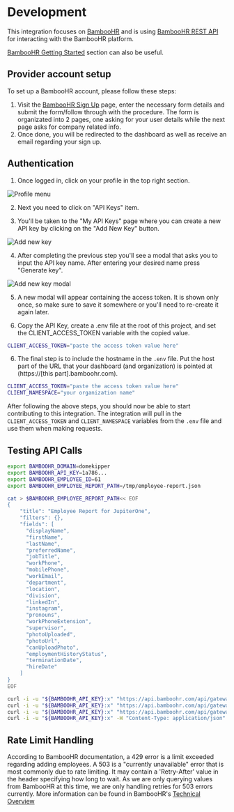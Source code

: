 # Development

This integration focuses on [BambooHR](https://www.bamboohr.com/) and is using
[BambooHR REST API](https://documentation.bamboohr.com/reference) for
interacting with the BambooHR platform.

[BambooHR Getting Started](https://documentation.bamboohr.com/docs/getting-started)
section can also be useful.

## Provider account setup

To set up a BambooHR account, please follow these steps:

1. Visit the [BambooHR Sign Up](https://www.bamboohr.com/signup/) page, enter
   the necessary form details and submit the form/follow through with the
   procedure. The form is organizated into 2 pages, one asking for your user
   details while the next page asks for company related info.
2. Once done, you will be redirected to the dashboard as well as receive an
   email regarding your sign up.

## Authentication

1. Once logged in, click on your profile in the top right section.

![Profile menu](images/profile-menu.png)

2. Next you need to click on "API Keys" item.

3. You'll be taken to the "My API Keys" page where you can create a new API key
   by clicking on the "Add New Key" button.

![Add new key](images/add-new-key.png)

4. After completing the previous step you'll see a modal that asks you to input
   the API key name. After entering your desired name press "Generate key".

![Add new key modal](images/add-new-key-modal.png)

5. A new modal will appear containing the access token. It is shown only once,
   so make sure to save it somewhere or you'll need to re-create it again later.

6. Copy the API Key, create a .env file at the root of this project, and set the
   CLIENT_ACCESS_TOKEN variable with the copied value.

```bash
CLIENT_ACCESS_TOKEN="paste the access token value here"
```

6. The final step is to include the hostname in the `.env` file. Put the host
   part of the URL that your dashboard (and organization) is pointed at
   (https://[this part].bamboohr.com).

```bash
CLIENT_ACCESS_TOKEN="paste the access token value here"
CLIENT_NAMESPACE="your organization name"
```

After following the above steps, you should now be able to start contributing to
this integration. The integration will pull in the `CLIENT_ACCESS_TOKEN` and
`CLIENT_NAMESPACE` variables from the `.env` file and use them when making
requests.

## Testing API Calls

```sh
export BAMBOOHR_DOMAIN=domekipper
export BAMBOOHR_API_KEY=1a786...
export BAMBOOHR_EMPLOYEE_ID=61
export BAMBOOHR_EMPLOYEE_REPORT_PATH=/tmp/employee-report.json

cat > $BAMBOOHR_EMPLOYEE_REPORT_PATH<< EOF
{
    "title": "Employee Report for JupiterOne",
    "filters": {},
    "fields": [
      "displayName",
      "firstName",
      "lastName",
      "preferredName",
      "jobTitle",
      "workPhone",
      "mobilePhone",
      "workEmail",
      "department",
      "location",
      "division",
      "linkedIn",
      "instagram",
      "pronouns",
      "workPhoneExtension",
      "supervisor",
      "photoUploaded",
      "photoUrl",
      "canUploadPhoto",
      "employmentHistoryStatus",
      "terminationDate",
      "hireDate"
    ]
}
EOF
```

```sh
curl -i -u "${BAMBOOHR_API_KEY}:x" "https://api.bamboohr.com/api/gateway.php/${BAMBOOHR_DOMAIN}/v1/employees/directory"
curl -i -u "${BAMBOOHR_API_KEY}:x" "https://api.bamboohr.com/api/gateway.php/${BAMBOOHR_DOMAIN}/v1/employees/${BAMBOOHR_EMPLOYEE_ID}/?fields=status"
curl -i -u "${BAMBOOHR_API_KEY}:x" "https://api.bamboohr.com/api/gateway.php/${BAMBOOHR_DOMAIN}/v1/meta/fields/"
curl -i -u "${BAMBOOHR_API_KEY}:x" -H "Content-Type: application/json" --data "@${BAMBOOHR_EMPLOYEE_REPORT_PATH}" "https://api.bamboohr.com/api/gateway.php/${BAMBOOHR_DOMAIN}/v1/reports/custom?format=json&onlyCurrent=false"
```

## Rate Limit Handling

According to BambooHR documentation, a 429 error is a limit exceeded regarding
adding employees. A 503 is a "currently unavailable" error that is most commonly
due to rate limiting. It may contain a 'Retry-After' value in the header
specifying how long to wait. As we are only querying values from BambooHR at
this time, we are only handling retries for 503 errors currently. More
information can be found in BambooHR's
[Technical Overview](https://documentation.bamboohr.com/docs/api-details)
